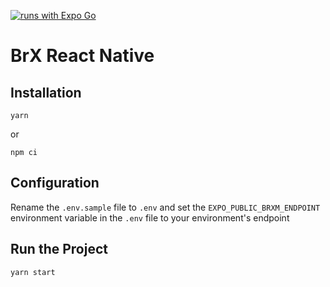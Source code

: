 [![runs with Expo Go](https://img.shields.io/badge/Runs%20with%20Expo%20Go-4630EB.svg?style=flat-square&logo=EXPO&labelColor=f3f3f3&logoColor=000)](https://expo.dev/client)

# BrX React Native


## Installation

```
yarn
```
or
```
npm ci
```

## Configuration
Rename the `.env.sample` file to `.env` and set the `EXPO_PUBLIC_BRXM_ENDPOINT` environment variable in the `.env` file to your environment's endpoint

## Run the Project

```
yarn start
```
